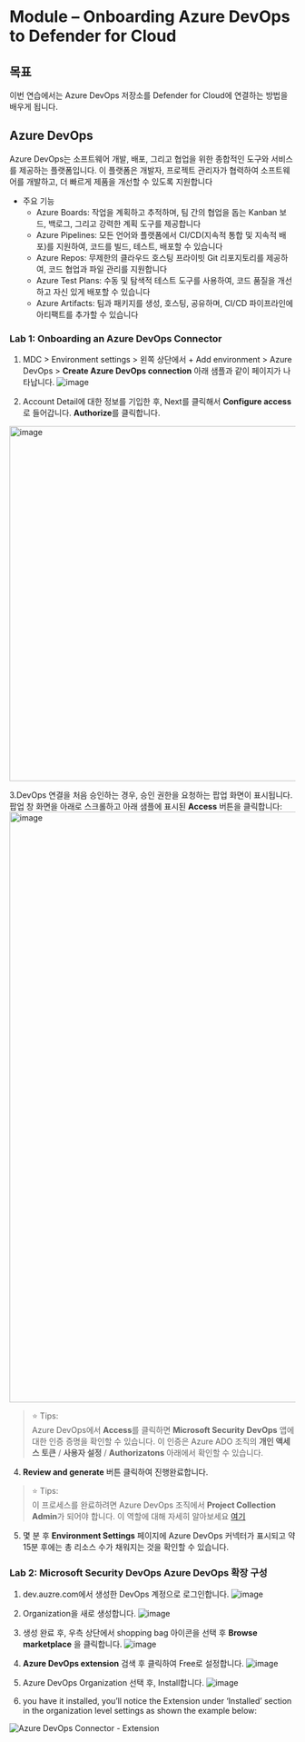 # Module – Onboarding Azure DevOps to Defender for Cloud

## 목표
이번 연습에서는 Azure DevOps 저장소를 Defender for Cloud에 연결하는 방법을 배우게 됩니다.

## Azure DevOps
Azure DevOps는 소프트웨어 개발, 배포, 그리고 협업을 위한 종합적인 도구와 서비스를 제공하는 플랫폼입니다. 이 플랫폼은 개발자, 프로젝트 관리자가 협력하여 소프트웨어를 개발하고, 더 빠르게 제품을 개선할 수 있도록 지원합니다

* 주요 기능
  * Azure Boards: 작업을 계획하고 추적하며, 팀 간의 협업을 돕는 Kanban 보드, 백로그, 그리고 강력한 계획 도구를 제공합니다
  * Azure Pipelines: 모든 언어와 플랫폼에서 CI/CD(지속적 통합 및 지속적 배포)를 지원하여, 코드를 빌드, 테스트, 배포할 수 있습니다
  * Azure Repos: 무제한의 클라우드 호스팅 프라이빗 Git 리포지토리를 제공하여, 코드 협업과 파일 관리를 지원합니다
  * Azure Test Plans: 수동 및 탐색적 테스트 도구를 사용하여, 코드 품질을 개선하고 자신 있게 배포할 수 있습니다
  * Azure Artifacts: 팀과 패키지를 생성, 호스팅, 공유하며, CI/CD 파이프라인에 아티팩트를 추가할 수 있습니다

### Lab 1: Onboarding an Azure DevOps Connector

1.	MDC > Environment settings > 왼쪽 상단에서 + Add environment > Azure DevOps >  **Create Azure DevOps connection** 아래 샘플과 같이 페이지가 나타납니다.
![image](https://github.com/user-attachments/assets/8ed8cce0-b635-4ded-aad0-54fca78513c2)

2. Account Detail에 대한 정보를 기입한 후, Next를 클릭해서 **Configure access**로 들어갑니다. **Authorize**를 클릭합니다. 
<img width="625" alt="image" src="https://github.com/user-attachments/assets/f85b2051-39ae-4dd3-be28-ac3643a1fbeb">

3.DevOps 연결을 처음 승인하는 경우, 승인 권한을 요청하는 팝업 화면이 표시됩니다. 팝업 창 화면을 아래로 스크롤하고 아래 샘플에 표시된 **Access** 버튼을 클릭합니다:
<img width="1040" alt="image" src="https://github.com/user-attachments/assets/1794e5b1-ddd9-4a7d-9be2-d3a6e3f6c537">

> ⭐ Tips: <br>
> Azure DevOps에서 **Access**를 클릭하면 **Microsoft Security DevOps** 앱에 대한 인증 증명을 확인할 수 있습니다. 이 인증은 Azure ADO 조직의 **개인 액세스 토큰** / **사용자 설정** / **Authorizatons** 아래에서 확인할 수 있습니다.

4. **Review and generate** 버튼 클릭하여 진행완료합니다. 

> ⭐ Tips: <br>
> 이 프로세스를 완료하려면 Azure DevOps 조직에서 **Project Collection Admin**가 되어야 합니다. 이 역할에 대해 자세히 알아보세요 [여기](https://learn.microsoft.com/en-us/azure/devops/organizations/settings/about-settings?view=azure-devops&WT.mc_id=Portal-Microsoft_Azure_Security_DevOps#project-collection-administrator-pca-role-and-managing-collections-of-projects)

5. 몇 분 후 **Environment Settings** 페이지에 Azure DevOps 커넥터가 표시되고 약 15분 후에는 총 리소스 수가 채워지는 것을 확인할 수 있습니다.


### Lab 2: Microsoft Security DevOps Azure DevOps 확장 구성

1.	dev.auzre.com에서 생성한 DevOps 계정으로 로그인합니다.
  ![image](https://github.com/user-attachments/assets/e0287583-cca9-4919-8545-bb976390f54b)

2. Organization을 새로 생성합니다.
  ![image](https://github.com/user-attachments/assets/f97a6857-cae0-4396-8cd2-2f1eb8d9ae50)

3.	생성 완료 후, 우측 상단에서 shopping bag 아이콘을 선택 후 **Browse marketplace** 을 클릭합니다.
  ![image](https://github.com/user-attachments/assets/2d12d2a4-2302-499c-8956-d5d4f5707e67)

4. **Azure DevOps extension** 검색 후 클릭하여 Free로 설정합니다. 
  ![image](https://github.com/user-attachments/assets/caf6f0df-e0e3-47d9-a81b-d94dcf4396d3)

5.	Azure DevOps Organization 선택 후, Install합니다. 
  ![image](https://github.com/user-attachments/assets/167a9980-afac-43a5-9c35-3daa8fd1d46a)

6.	 you have it installed, you’ll notice the Extension under ‘Installed’ section in the organization level settings as shown the example below:

![Azure DevOps Connector - Extension](../Images/M14_Fig5.PNG?raw=true)
